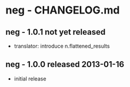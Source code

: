 
# neg - CHANGELOG.md


## neg - 1.0.1    not yet released

- translator: introduce n.flattened_results


## neg - 1.0.0    released 2013-01-16

- initial release

